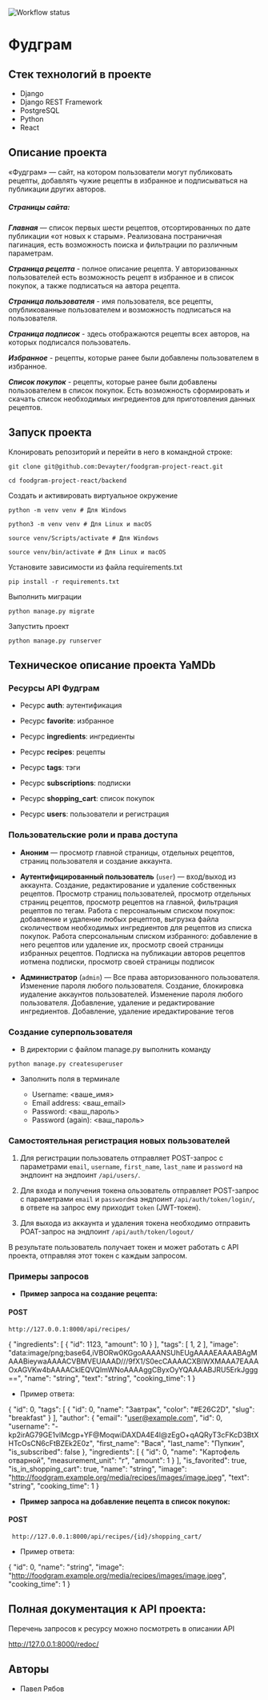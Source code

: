 ![Workflow status](https://github.com/Devayter/foodgram-project-react/actions/workflows/main.yml/badge.svg)
# Фудграм

## Стек технологий в проекте

* Django
* Django REST Framework
* PostgreSQL
* Python
* React

## Описание проекта

«Фудграм» — сайт, на котором пользователи могут публиковать рецепты, добавлять чужие рецепты в избранное и подписываться на публикации других авторов.

##### Страницы сайта:
***Главная*** — список первых шести рецептов, отсортированных по дате публикации «от новых к старым». Реализована постраничная пагинация, есть возможность поиска и фильтрации по различным параметрам.

***Страница рецепта*** - полное описание рецепта. У авторизованных пользователей есть возможность рецепт в избранное и в список покупок, а также подписаться на автора рецепта.

***Страница пользователя*** - имя пользователя, все рецепты, опубликованные пользователем и возможность подписаться на пользователя.

***Страница подписок*** - здесь отображаются рецепты всех авторов, на которых подписался пользователь.

***Избранное*** - рецепты, которые ранее были добавлены пользователем в избранное.

***Список покупок*** - рецепты, которые ранее были добавлены пользователем в список покупок. Есть возможность сформировать и скачать список необходимых ингредиентов для приготовления данных рецептов.

## Запуск проекта

Клонировать репозиторий и перейти в него в командной строке:
```
git clone git@github.com:Devayter/foodgram-project-react.git
```
```
cd foodgram-project-react/backend
```
 Cоздать и активировать виртуальное окружение
```
python -m venv venv # Для Windows
```
```
python3 -m venv venv # Для Linux и macOS
```
```
source venv/Scripts/activate # Для Windows
```
```
source venv/bin/activate # Для Linux и macOS
```
 Установите зависимости из файла requirements.txt
```
pip install -r requirements.txt
```
Выполнить миграции
```
python manage.py migrate
```
Запустить проект
```
python manage.py runserver
```
## Техническое описание проекта YaMDb

### Ресурсы API Фудграм

* Ресурс **auth**: аутентификация

* Ресурс **favorite**: избранное

* Ресурс **ingredients**: ингредиенты

* Ресурс **recipes**: рецепты

* Ресурс **tags**: тэги 

* Ресурс **subscriptions**: подписки

* Ресурс **shopping_cart**: список покупок

* Ресурс **users**: пользователи и регистрация


### Пользовательские роли и права доступа

* **Аноним** — просмотр главной страницы, отдельных рецептов, страниц пользователя и создание аккаунта.

* **Аутентифицированный пользователь** (`user`) — вход/выход из аккаунта. Создание, редактирование и удаление собственных рецептов. Просмотр страниц пользователей, просмотр отдельных страниц рецептов, просмотр рецептов на главной, фильтрация рецептов по тегам.
Работа с персональным списком покупок: добавление и удаление любых рецептов, выгрузка файла сколичеством необходимых ингредиентов для рецептов из списка покупок. Работа сперсональным списком избранного: добавление в него рецептов или удаление их, просмотр своей страницы избранных рецептов. Подписка на публикации авторов рецептов иотмена подписки, просмотр своей страницы подписок

* **Администратор** (`admin`) — Все права авторизованного пользователя. Изменение пароля любого пользователя. Создание, блокировка иудаление аккаунтов пользователей. Изменение пароля любого пользователя. Добавление, удаление и редактирование ингредиентов. Добавление, удаление иредактирование тегов


### Создание суперпользователя

* В директории с файлом manage.py выполнить команду
```
python manage.py createsuperuser
```
* Заполнить поля в терминале

  * Username: <ваше_имя>
  * Email address: <ваш_email>
  * Password: <ваш_пароль>
  * Password (again): <ваш_пароль>
  
### Самостоятельная регистрация новых пользователей

1. Для регистрации пользователь отправляет POST-запрос с параметрами `email`, `username`, `first_name`, `last_name` и `password` на эндпоинт на эндпоинт `/api/users/`.

2. Для входа и получения токена ользователь отправляет POST-запрос с параметрами `email` и `password`на эндпоинт `/api/auth/token/login/`, в ответе на запрос ему приходит `token` (JWT-токен).

3. Для выхода из аккаунта и удаления токена необходимо отправить POAT-запрос на эндпоинт `/api/auth/token/logout/`

В результате пользователь получает токен и может работать с API проекта, отправляя этот токен с каждым запросом. 


### Примеры запросов

* **Пример запроса на создание рецепта:**
#### POST
```
http://127.0.0.1:8000/api/recipes/
```

{
  "ingredients": [
    {
      "id": 1123,
      "amount": 10
    }
  ],
  "tags": [
    1,
    2
  ],
  "image": "data:image/png;base64,iVBORw0KGgoAAAANSUhEUgAAAAEAAAABAgMAAABieywaAAAACVBMVEUAAAD///9fX1/S0ecCAAAACXBIWXMAAA7EAAAOxAGVKw4bAAAACklEQVQImWNoAAAAggCByxOyYQAAAABJRU5ErkJggg==",
  "name": "string",
  "text": "string",
  "cooking_time": 1
}

  * Пример ответа:

{
  "id": 0,
  "tags": [
    {
      "id": 0,
      "name": "Завтрак",
      "color": "#E26C2D",
      "slug": "breakfast"
    }
  ],
  "author": {
    "email": "user@example.com",
    "id": 0,
    "username": "-kp2irAG79GE1vlMcgp+YF@MoqwiDAXDA4E4l@zEgO+qAQRyT3cFKcD3BtXHTcOsCN6cFtBZEk2E0z",
    "first_name": "Вася",
    "last_name": "Пупкин",
    "is_subscribed": false
  },
  "ingredients": [
    {
      "id": 0,
      "name": "Картофель отварной",
      "measurement_unit": "г",
      "amount": 1
    }
  ],
  "is_favorited": true,
  "is_in_shopping_cart": true,
  "name": "string",
  "image": "http://foodgram.example.org/media/recipes/images/image.jpeg",
  "text": "string",
  "cooking_time": 1
}

* **Пример запроса на добавление пецепта в список покупок:**
#### POST
```
 http://127.0.0.1:8000/api/recipes/{id}/shopping_cart/
```

  * Пример ответа:

{
  "id": 0,
  "name": "string",
  "image": "http://foodgram.example.org/media/recipes/images/image.jpeg",
  "cooking_time": 1
}

## Полная документация к API проекта:

Перечень запросов к ресурсу можно посмотреть в описании API

http://127.0.0.1:8000/redoc/

## Авторы

* Павел Рябов

